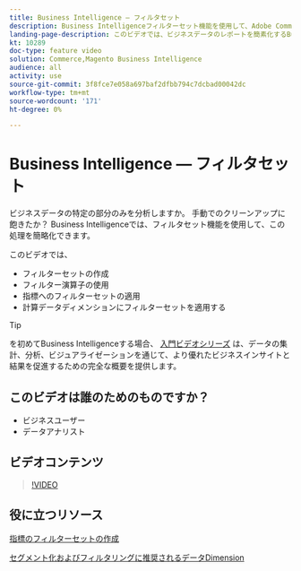 ```yaml
---
title: Business Intelligence — フィルタセット
description: Business Intelligenceフィルターセット機能を使用して、Adobe CommerceとMagento Open Sourceのビジネスデータレポートを簡略化する方法を説明します。
landing-page-description: このビデオでは、ビジネスデータのレポートを簡素化するBusiness Intelligenceフィルターセット機能の使用方法について説明します。
kt: 10289
doc-type: feature video
solution: Commerce,Magento Business Intelligence
audience: all
activity: use
source-git-commit: 3f8fce7e058a697baf2dfbb794c7dcbad00042dc
workflow-type: tm+mt
source-wordcount: '171'
ht-degree: 0%

---
```


# Business Intelligence — フィルタセット

ビジネスデータの特定の部分のみを分析しますか。 手動でのクリーンアップに飽きたか？ Business Intelligenceでは、フィルタセット機能を使用して、この処理を簡略化できます。

このビデオでは、

- フィルターセットの作成
- フィルター演算子の使用
- 指標へのフィルターセットの適用
- 計算データディメンションにフィルターセットを適用する

>[!TIP]
>
>を初めてBusiness Intelligenceする場合、 [入門ビデオシリーズ](1-overview.md) は、データの集計、分析、ビジュアライゼーションを通じて、より優れたビジネスインサイトと結果を促進するための完全な概要を提供します。

## このビデオは誰のためのものですか？

- ビジネスユーザー
- データアナリスト

## ビデオコンテンツ

>[!VIDEO](https://video.tv.adobe.com/v/342408?quality=12&learn=on)

## 役に立つリソース

[指標のフィルターセットの作成](https://docs.magento.com/mbi/data-user/reports/ess-manage-data-filters.html)

[セグメント化およびフィルタリングに推奨されるデータDimension](https://docs.magento.com/mbi/best-practices/segment-filter.html)
